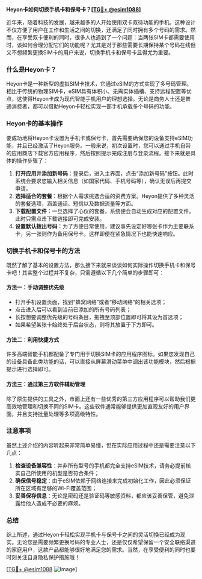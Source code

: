 **Heyon卡如何切换手机卡和保号卡？[[TG💪+ @esim1088](https://t.me/s/esim1088)]**

近年来，随着科技的发展，越来越多的人开始使用双卡双待功能的手机。这种设计不仅方便了用户在工作和生活之间的切换，还满足了同时拥有多个号码的需求。然而，在享受双卡便利的同时，很多人也遇到了一个问题：当两张SIM卡都需要使用时，该如何合理分配它们的功能呢？尤其是对于那些需要长期保持某个号码在线但又不想频繁更换SIM卡的用户来说，切换手机卡和保号卡显得尤为重要。

### 什么是Heyon卡？

Heyon卡是一种新型的虚拟SIM卡技术，它通过eSIM的方式实现了多号码管理。相比于传统的物理SIM卡，eSIM具有体积小、无需实体插槽、支持远程配置等优点，这使得Heyon卡成为现代智能手机用户的理想选择。无论是商务人士还是普通消费者，都可以借助Heyon卡轻松实现一部手机承载多个号码的功能。

### Heyon卡的基本操作

要成功地将Heyon卡设置为手机卡或保号卡，首先需要确保您的设备支持eSIM功能，并且已经激活了Heyon服务。一般来说，初次设置时，您可以通过手机自带的应用商店下载官方应用程序，然后按照提示完成注册与登录流程。接下来就是具体的操作步骤了：

1. **打开应用并添加新号码**：登录后，进入主界面，点击“添加新号码”按钮。此时系统会要求您输入相关信息（如国家代码、手机号码等），确认无误后再提交申请。
2. **选择适合的套餐**：根据个人需求挑选合适的资费方案。Heyon提供了多种灵活的套餐选项，涵盖通话、短信以及数据流量等方面。
3. **下载配置文件**：一旦选择了心仪的套餐，系统便会自动生成对应的配置文件。此时只需点击下载链接即可完成安装。
4. **设置默认拨出号码**：为了方便日常使用，建议事先设定好哪张卡作为主要联系卡，另一张则作为备用保号卡。这样即便在紧急情况下也能快速响应。

### 切换手机卡和保号卡的方法

既然了解了基本的设置方法，那么接下来就来谈谈如何实际操作切换手机卡和保号卡吧！其实整个过程并不复杂，只需遵循以下几个简单的步骤即可：

#### 方法一：手动调整优先级
- 打开手机设置页面，找到“蜂窝网络”或者“移动网络”的相关选项；
- 点击进入后可以看到当前已添加的所有号码列表；
- 长按想要调整优先级的号码条目，拖拽至顶部位置即可将其设为首选项；
- 如果希望某张卡始终处于后台状态，则将其放置于下方即可。

#### 方法二：利用快捷方式
许多高端智能手机都配备了专门用于切换SIM卡的应用程序图标。如果您发现自己的设备具备此类功能的话，可以直接从屏幕滑动菜单中调出该功能模块，然后根据提示进行选择即可。

#### 方法三：通过第三方软件辅助管理
除了原生提供的工具之外，市面上还有一些优秀的第三方应用程序可以帮助我们更高效地管理和切换不同的SIM卡。这些软件通常能够提供更加直观友好的用户界面，并且支持批量处理等多项高级特性。

### 注意事项

虽然上述介绍的内容听起来非常简单易懂，但在实际应用过程中还是需要注意以下几点：

1. **检查设备兼容性**：并非所有型号的手机都完全支持eSIM技术，请务必提前核实自己所使用的机型是否符合条件；
2. **确保信号稳定**：由于eSIM依赖于网络连接来完成初始化工作，因此必须保证所在区域有足够的Wi-Fi覆盖范围；
3. **妥善保存信息**：无论是密码还是验证码等敏感资料，都应该妥善保管，避免泄露给他人造成不必要的麻烦。

### 总结

综上所述，通过Heyon卡轻松实现手机卡与保号卡之间的灵活切换已经成为现实。无论您是需要频繁更换号码的专业人士，还是仅仅希望保留一个安全联络渠道的家庭用户，这款产品都能够很好地满足您的需求。当然，在享受便利的同时也要时刻关注自身隐私保护措施哦！

[[TG💪+ @esim1088](https://t.me/s/esim1088) ![Image](https://i.postimg.cc/4NQfJmqS/Snipaste-2025-05-13-00-14-12.png)]